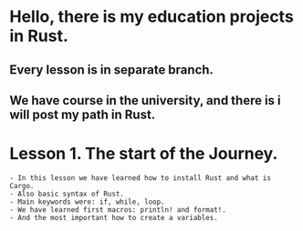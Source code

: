 # Hello, there is my education projects in Rust.

## Every lesson is in separate branch.
## We have course in the university, and there is i will post my path in Rust.

# Lesson 1. The start of the Journey. 
    - In this lesson we have learned how to install Rust and what is Cargo.
    - Also basic syntax of Rust.
    - Main keywords were: if, while, loop.
    - We have learned first macros: println! and format!.
    - And the most important how to create a variables.

